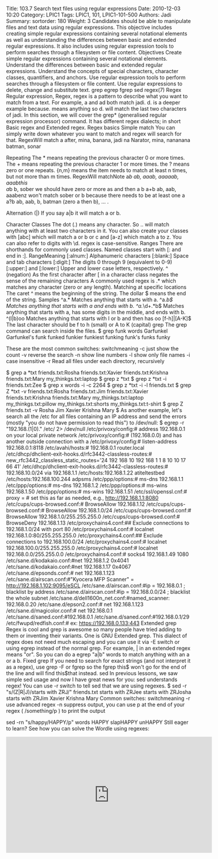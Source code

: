 Title: 103.7 Search text files using regular expressions Date: 2010-12-03 10:20 Category: LPIC1 Tags: LPIC1, 101, LPIC1-101-500 Authors: Jadi Summary: sortorder: 180
Weight: 3
Candidates should be able to manipulate files and text data using regular expressions. This objective includes creating simple regular expressions containing several notational elements as well as understanding the differences between basic and extended regular expressions. It also includes using regular expression tools to perform searches through a filesystem or file content.
Objectives
Create simple regular expressions containing several notational elements.
Understand the differences between basic and extended regular expressions.
Understand the concepts of special characters, character classes, quantifiers, and anchors.
Use regular expression tools to perform searches through a filesystem or file content.
Use regular expressions to delete, change and substitute text.
grep
egrep
fgrep
sed
regex(7)
Regex
Regular expression, Regex, regex is a pattern to describe what you want to match from a text. For example, a and ad both match jadi. d. is a deeper example because. means anything so d. will match the last two characters of jadi. In this section, we will cover the grep* (generalised regular expression processor) command. It has different regex dialects; in short Basic regex and Extended regex.
Regex basics
Simple match You can simply write down whatever you want to match and regex will search for that.
RegexWill match
a	after, mina, banana, jadi
na	Narator, mina, nananana batman, sonar

Repeating
The \* means repeating the previous character 0 or more times.
The + means repeating the previous character 1 or more times.
the ? means zero or one repeats.
{n,m} means the item needs to match at least n times, but not more than m times.
RegexWill matchNote
a*b	ab, aaab, aaaaab, aaabthis	
a*b	b, sober	we should have zero or more as and then a b
a+b	ab, aab, aaabenz	won't match sober or b because there needs to be at least one a
a?b	ab, aab, b, batman (zero a then b), ...	.

Alternation (|)
If you say a|b it will match a or b.

Character Classes
The dot (.) means any character. So .. will match anything with at least two characters in it. You can also create your classes with [abc] which will match a or b or c and [a-z] which match a to z.
You can also refer to digits with \d.
regex is case-sensitive.
Ranges
There are shorthands for commonly used classes. Named classes start with [: and end in :].
RangeMeaning
[:alnum:]	Alphanumeric characters
[:blank:]	Space and tab characters
[:digit:]	The digits 0 through 9 (equivalent to 0-9)
[:upper:] and [:lower:]	Upper and lower case letters, respectively.
^ (negation)	As the first character after [ in a character class negates the sense of the remaining characters
A commonly used regex is .* which matches any character (zero or any length).
Matching at specific locations
The caret ^ means the beginning of the string.
The dollar $ means the end of the string.
Samples
^a.* Matches anything that starts with a.
^a.*b$ Matches anything that starts with a and ends with b.
^a.*\d+.*b$ Matches anything that starts with a, has some digits in the middle, and ends with b.
^(l|b)oo Matches anything that starts with l or b and then has oo
[f-h]|[A-K]$ The last character should be f to h (small) or A to K (capital)
grep
The grep command can search inside the files.
$ grep funk words 
Garfunkel
Garfunkel's
funk
funked
funkier
funkiest
funking
funk's
funks
funky

These are the most common switches:
switchmeaning
-c	just show the count
-v	reverse the search
-n	show line numbers
-l	show only file names
-i	case insensitive
-r	Read all files under each directory, recursively

$ grep a *txt
friends.txt:Rosha
friends.txt:Xavier
friends.txt:Krishna
friends.txt:Mary
my_thinkgs.txt:laptop
$ grep z *txt
$ grep z *txt -i 
friends.txt:Zee
$ grep x words -i -c 
2264
$ grep z *txt -i -l
friends.txt
$ grep Z *txt -v
friends.txt:Rosha
friends.txt:Jim
friends.txt:Xavier
friends.txt:Krishna
friends.txt:Mary
my_thinkgs.txt:laptop
my_thinkgs.txt:pillow
my_thinkgs.txt:shorts
my_thinkgs.txt:t-shirt
$ grep Z friends.txt -v
Rosha
Jim
Xavier
Krishna
Mary
$ 
As another example, let's search all the /etc for all files containing an IP address and send the errors (mostly "you do not have permission to read this") to /dev/null:
$ egrep -r "192.168.(1|0)." /etc/ 2> /dev/null
/etc/privoxy/config:#      address 192.168.0.1 on your local private network
/etc/privoxy/config:#      (192.168.0.0) and has another outside connection with a
/etc/privoxy/config:#        listen-address  192.168.0.1:8118
/etc/avahi/hosts:# 192.168.0.1 router.local
/etc/dhcp/dhclient-exit-hooks.d/rfc3442-classless-routes:#   new_rfc3442_classless_static_routes='24 192 168 10 192 168 1 1 8 10 10 17 66 41'
/etc/dhcp/dhclient-exit-hooks.d/rfc3442-classless-routes:#   192.168.10.0/24 via 192.168.1.1
/etc/hosts:192.168.1.22 atiteltestbed
/etc/hosts:192.168.100.244 adpsms
/etc/ppp/options:# ms-dns 192.168.1.1
/etc/ppp/options:# ms-dns 192.168.1.2
/etc/ppp/options:# ms-wins 192.168.1.50
/etc/ppp/options:# ms-wins 192.168.1.51
/etc/ssl/openssl.cnf:# proxy = # set this as far as needed, e.g., http://192.168.1.1:8080
/etc/cups/cups-browsed.conf:# BrowseAllow 192.168.1.12
/etc/cups/cups-browsed.conf:# BrowseAllow 192.168.1.0/24
/etc/cups/cups-browsed.conf:# BrowseAllow 192.168.1.0/255.255.255.0
/etc/cups/cups-browsed.conf:# BrowseDeny 192.168.1.13
/etc/proxychains4.conf:## Exclude connections to 192.168.1.0/24 with port 80
/etc/proxychains4.conf:# localnet 192.168.1.0:80/255.255.255.0
/etc/proxychains4.conf:## Exclude connections to 192.168.100.0/24
/etc/proxychains4.conf:# localnet 192.168.100.0/255.255.255.0
/etc/proxychains4.conf:# localnet 192.168.0.0/255.255.0.0
/etc/proxychains4.conf:#	 	socks4	192.168.1.49	1080
/etc/sane.d/kodakaio.conf:#net 192.168.1.2 0x4041
/etc/sane.d/kodakaio.conf:#net 192.168.1.17 0x4067
/etc/sane.d/epsonds.conf:# net 192.168.1.123
/etc/sane.d/airscan.conf:#"Kyocera MFP Scanner" = http://192.168.1.102:9095/eSCL
/etc/sane.d/airscan.conf:#ip    = 192.168.0.1    ; blacklist by address
/etc/sane.d/airscan.conf:#ip    = 192.168.0.0/24 ; blacklist the whole subnet
/etc/sane.d/dell1600n_net.conf:#named_scanner: 192.168.0.20
/etc/sane.d/epson2.conf:# net 192.168.1.123
/etc/sane.d/magicolor.conf:# net 192.168.0.1
/etc/sane.d/saned.conf:#192.168.0.1
/etc/sane.d/saned.conf:#192.168.0.1/29
/etc/fwupd/redfish.conf:# ex: https://192.168.0.133:443
Extended grep
Regex is cool and grep is awesome so many people have tried adding to them or inventing their variants. One is GNU Extended grep. This dialect of regex does not need much escaping and you can use it via -E switch or using egrep instead of the normal grep. For example, | in an extended regex means "or". So you can do a egrep "a|b" words to match anything with an a or a b.
Fixed grep
If you need to search for exact strings (and not interpret it as a regex), use grep -F or fgrep so the fgrep this$ won't go for the end of the line and will find this$that instead.
sed
In previous lessons, we saw simple sed usage and now I have great news for you: sed understands regex! You can use -r switch to tell sed that we are using regexes.
$ sed -r "s/(Z|R|J)/starts with ZRJ/" friends.txt 
starts with ZRJee
starts with ZRJosha
starts with ZRJim
Xavier
Krishna
Mary
Common switches:
switchmeaning
-r	use advanced regex
-n	suppress output, you can use p at the end of your regex ( /something/p ) to print the output

sed -rn "s/happy/HAPPY/p" words 
HAPPY
slapHAPPY
unHAPPY
Still eager to learn? See how you can solve the Wordle using regexes:
<iframe width="560" height="315" src="https://www.youtube.com/embed/ZbdTghkVM_4" title="YouTube video player" frameborder="0" allow="accelerometer; autoplay; clipboard-write; encrypted-media; gyroscope; picture-in-picture" allowfullscreen></iframe>
